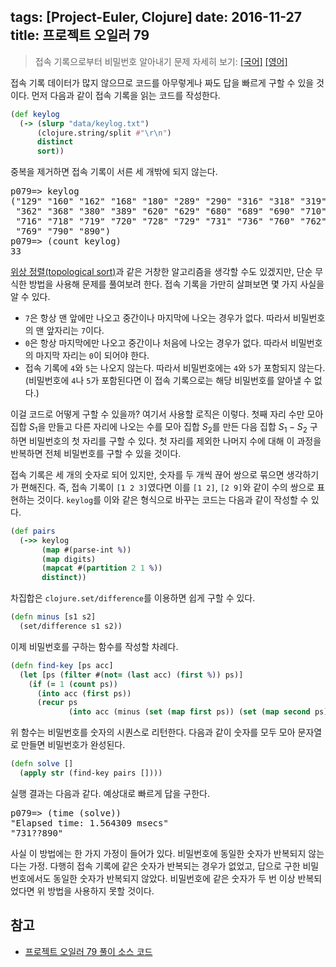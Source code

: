 tags: [Project-Euler, Clojure]
date: 2016-11-27
title: 프로젝트 오일러 79
---
> 접속 기록으로부터 비밀번호 알아내기
> 문제 자세히 보기: [[국어]](http://euler.synap.co.kr/prob_detail.php?id=79) [[영어]](https://projecteuler.net/problem=79)

접속 기록 데이터가 많지 않으므로 코드를 아무렇게나 짜도 답을 빠르게 구할 수 있을 것이다. 먼저 다음과 같이 접속 기록을 읽는 코드를 작성한다.

```clojure
(def keylog
  (-> (slurp "data/keylog.txt")
      (clojure.string/split #"\r\n")
      distinct
      sort))
```

중복을 제거하면 접속 기록이 서른 세 개밖에 되지 않는다.
<!--more-->

<pre class="console">
p079=> keylog
("129" "160" "162" "168" "180" "289" "290" "316" "318" "319"
 "362" "368" "380" "389" "620" "629" "680" "689" "690" "710"
 "716" "718" "719" "720" "728" "729" "731" "736" "760" "762"
 "769" "790" "890")
p079=> (count keylog)
33
</pre>

[위상 정렬(topological sort)](https://en.wikipedia.org/wiki/Topological_sorting)과 같은 거창한 알고리즘을 생각할 수도 있겠지만, 단순 무식한 방법을 사용해 문제를 풀여보려 한다. 접속 기록을 가만히 살펴보면 몇 가지 사실을 알 수 있다.

* `7`은 항상 맨 앞에만 나오고 중간이나 마지막에 나오는 경우가 없다. 따라서 비밀번호의 맨 앞자리는 `7`이다.
* `0`은 항상 마지막에만 나오고 중간이나 처음에 나오는 경우가 없다. 따라서 비밀번호의 마지막 자리는 `0`이 되어야 한다.
* 접속 기록에 `4`와 `5`는 나오지 않는다. 따라서 비밀번호에는 `4`와 `5`가 포함되지 않는다. (비밀번호에 `4`나 `5`가 포함된다면 이 접속 기록으로는 해당 비밀번호를 알아낼 수 없다.)

이걸 코드로 어떻게 구할 수 있을까? 여기서 사용할 로직은 이렇다. 첫째 자리 수만 모아 집합 $S_1$을 만들고 다른 자리에 나오는 수를 모아 집합 $S_2$를 만든 다음 집합 $S_1 - S_2$ 구하면 비밀번호의 첫 자리를 구할 수 있다. 첫 자리를 제외한 나머지 수에 대해 이 과정을 반복하면 전체 비밀번호를 구할 수 있을 것이다.

접속 기록은 세 개의 숫자로 되어 있지만, 숫자를 두 개씩 끊어 쌍으로 묶으면 생각하기가 편해진다. 즉, 접속 기록이 `[1 2 3]`였다면 이를 `[1 2]`, `[2 9]`와 같이 수의 쌍으로 표현하는 것이다. `keylog`를 이와 같은 형식으로 바꾸는 코드는 다음과 같이 작성할 수 있다.

```clojure
(def pairs
  (->> keylog
       (map #(parse-int %))
       (map digits)
       (mapcat #(partition 2 1 %))
       distinct))
```

차집합은 `clojure.set/difference`를 이용하면 쉽게 구할 수 있다.

```clojure
(defn minus [s1 s2]
  (set/difference s1 s2))
```

이제 비밀번호를 구하는 함수를 작성할 차례다.

```clojure
(defn find-key [ps acc]
  (let [ps (filter #(not= (last acc) (first %)) ps)]
    (if (= 1 (count ps))
      (into acc (first ps))
      (recur ps
             (into acc (minus (set (map first ps)) (set (map second ps))))))))
```

위 함수는 비밀번호를 숫자의 시퀀스로 리턴한다. 다음과 같이 숫자를 모두 모아 문자열로 만들면 비밀번호가 완성된다.

```clojure
(defn solve []
  (apply str (find-key pairs [])))
```

실행 결과는 다음과 같다. 예상대로 빠르게 답을 구한다.

<pre class="console">
p079=> (time (solve))
"Elapsed time: 1.564309 msecs"
"731??890"
</pre>

사실 이 방법에는 한 가지 가정이 들어가 있다. 비밀번호에 동일한 숫자가 반복되지 않는다는 가정. 다행히 접속 기록에 같은 숫자가 반복되는 경우가 없었고, 답으로 구한 비밀번호에서도 동일한 숫자가 반복되지 않았다. 비밀번호에 같은 숫자가 두 번 이상 반복되었다면 위 방법을 사용하지 못할 것이다.

## 참고
* [프로젝트 오일러 79 풀이 소스 코드](https://github.com/ntalbs/euler/blob/master/src/p079.clj)
